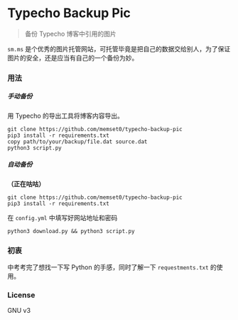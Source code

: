 # Typecho Backup Pic

> 备份 Typecho 博客中引用的图片

`sm.ms` 是个优秀的图片托管网站，可托管毕竟是把自己的数据交给别人，为了保证图片的安全，还是应当有自己的一个备份为妙。

### 用法

##### 手动备份

用 Typecho 的导出工具将博客内容导出。

```shell
git clone https://github.com/memset0/typecho-backup-pic
pip3 install -r requirements.txt
copy path/to/your/backup/file.dat source.dat
python3 script.py
```

##### 自动备份

**（正在咕咕）**

```shell
git clone https://github.com/memset0/typecho-backup-pic
pip3 install -r requirements.txt
```

在 `config.yml` 中填写好网站地址和密码

```shell
python3 download.py && python3 script.py
```

### 初衷

中考考完了想找一下写 Python 的手感，同时了解一下 `requestments.txt` 的使用。

### License

GNU v3